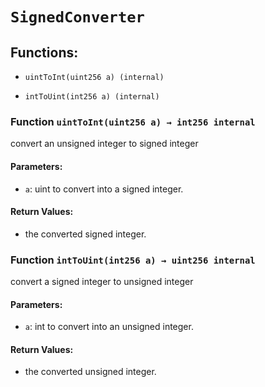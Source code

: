 # `SignedConverter`

## Functions:

- `uintToInt(uint256 a) (internal)`

- `intToUint(int256 a) (internal)`

### Function `uintToInt(uint256 a) → int256 internal`

convert an unsigned integer to signed integer

#### Parameters:

- `a`: uint to convert into a signed integer.

#### Return Values:

- the converted signed integer.

### Function `intToUint(int256 a) → uint256 internal`

convert a signed integer to unsigned integer

#### Parameters:

- `a`: int to convert into an unsigned integer.

#### Return Values:

- the converted unsigned integer.
